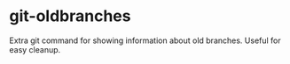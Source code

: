 # git-oldbranches
Extra git command for showing information about old branches. Useful for easy cleanup.
